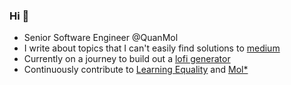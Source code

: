 ### Hi 👋

<!--
**luna215/luna215** is a ✨ _special_ ✨ repository because its `README.md` (this file) appears on your GitHub profile.

Here are some ideas to get you started:

- 🔭 I’m currently working on ...
- 🌱 I’m currently learning ...
- 👯 I’m looking to collaborate on ...
- 🤔 I’m looking for help with ...
- 💬 Ask me about ...
- 📫 How to reach me: ...
- 😄 Pronouns: ...
- ⚡ Fun fact: ...
-->

- Senior Software Engineer @QuanMol
- I write about topics that I can't easily find solutions to [medium](https://medium.com/@paulluna0215)
- Currently on a journey to build out a [lofi generator](https://github.com/luna215/lofi-generator)
- Continuously contribute to [Learning Equality](https://github.com/learningequality) and [Mol*](https://github.com/molstar/molstar)

